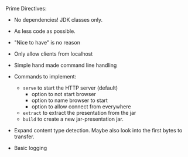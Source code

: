 
Prime Directives:
* No dependencies! JDK classes only.
* As less code as possible.
* "Nice to have" is no reason

* Only allow clients from localhost
* Simple hand made command line handling
* Commands to implement:
    * `serve` to start the HTTP server (default)
        * option to not start browser
        * option to name browser to start
        * option to allow connect from everywhere
    * `extract` to extract the presentation from the jar
    * `build` to create a new jar-presentation jar.

* Expand content type detection. Maybe also look into the first bytes to transfer.
* Basic logging


